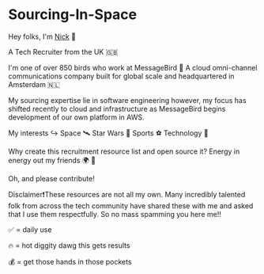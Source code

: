 # Sourcing-In-Space

Hey folks, I'm [Nick](https://www.linkedin.com/in/nick-dickinson-techrecruiter/) 👋

A Tech Recruiter from the UK 🇬🇧 

I'm one of over 850 birds who work at MessageBird 🐥 A cloud omni-channel communications company built for global scale and headquartered in Amsterdam 🇳🇱

My sourcing expertise lie in software engineering however, my focus has shifted recently to cloud and infrastructure as MessageBird begins development of our own platform in AWS. 

My interests ↪️ Space 🛰 Star Wars 💫 Sports ⚽️ Technology 🚀 

Why create this recruitment resource list and open source it? Energy in energy out my friends 🌍 💚

Oh, and please contribute! 

Disclaimer❗️These resources are not all my own. Many incredibly talented folk from across the tech community have shared these with me and asked that I use them respectfully. So no mass spamming you here me!! 


✅ = daily use 

🔥 = hot diggity dawg this gets results 

💰 = get those hands in those pockets 
